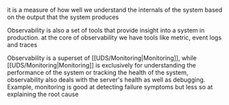 it is a measure of how well we understand the internals of the system based on the output that the system produces

Observability is also a set of tools that provide insight into a system in production. at the core of observability we have tools like metric, event logs and traces 

Observability is a superset of [[UDS/Monitoring|Monitoring]], while [[UDS/Monitoring|Monitoring]] is exclusively for understanding the performance of the system or tracking the health of the system, observability also deals with the server's health as well as debugging. Example, monitoring is good at detecting failure symptoms but less so at explaining the root cause